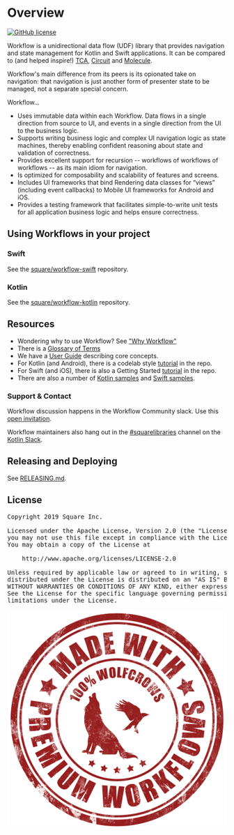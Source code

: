 # Overview

[![GitHub license](https://img.shields.io/badge/license-Apache%20License%202.0-blue.svg?style=flat)](https://www.apache.org/licenses/LICENSE-2.0)

Workflow is a unidirectional data flow (UDF) library that
provides navigation and state management for Kotlin and Swift applications.
It can be compared to (and helped inspire!)
[TCA](https://github.com/pointfreeco/swift-composable-architecture),
[Circuit](https://github.com/slackhq/circuit)
and [Molecule](https://github.com/cashapp/molecule).

Workflow's main difference from its peers is its opionated take on navigation:
that navigation is just another form of presenter state to be managed,
not a separate special concern.

Workflow…

* Uses immutable data within each Workflow.
  Data flows in a single direction from source to UI, and events in a single direction
  from the UI to the business logic.
* Supports writing business logic and complex UI navigation logic as
  state machines, thereby enabling confident reasoning about state and validation of
  correctness.
* Provides excellent support for recursion -- workflows of workflows of workflows --
  as its main idiom for navigation.
* Is optimized for composability and scalability of features and screens.
* Includes UI frameworks that bind Rendering data classes for “views”
  (including event callbacks) to Mobile UI frameworks for Android and iOS.
* Provides a testing framework that facilitates simple-to-write unit
  tests for all application business logic and helps ensure correctness.

## Using Workflows in your project

### Swift

See the [square/workflow-swift](https://github.com/square/workflow-swift) repository.

### Kotlin

See the [square/workflow-kotlin](https://github.com/square/workflow-kotlin) repository.

## Resources

* Wondering why to use Workflow? See
  ["Why Workflow"](https://square.github.io/workflow/userguide/whyworkflow/)
* There is a [Glossary of Terms](https://square.github.io/workflow/glossary/)
* We have a [User Guide](https://square.github.io/workflow/userguide/concepts/)
  describing core concepts.
* For Kotlin (and Android), there is a codelab style
  [tutorial](https://github.com/square/workflow-kotlin/tree/main/samples/tutorial) in the repo.
* For Swift (and iOS), there is also a Getting Started
  [tutorial](https://github.com/square/workflow-swift/tree/main/Samples/Tutorial) in the repo.
* There are also a number of
  [Kotlin samples](https://github.com/square/workflow-kotlin/tree/main/samples)
  and [Swift samples](https://github.com/square/workflow-swift/tree/main/Samples).

### Support & Contact

Workflow discussion happens in the Workflow Community slack. Use this [open invitation](https://join.slack.com/t/workflow-community/shared_invite/zt-a2wc0ddx-4bvc1royeZ7yjGqEkW1CsQ).

Workflow maintainers also hang out in the [#squarelibraries](https://kotlinlang.slack.com/messages/C5HT9AL7Q)
channel on the [Kotlin Slack](https://surveys.jetbrains.com/s3/kotlin-slack-sign-up?_ga=2.93235285.916482233.1570572671-654176432.1527183673).

## Releasing and Deploying

See [RELEASING.md](RELEASING.md).

## License

<pre>
Copyright 2019 Square Inc.

Licensed under the Apache License, Version 2.0 (the "License");
you may not use this file except in compliance with the License.
You may obtain a copy of the License at

    http://www.apache.org/licenses/LICENSE-2.0

Unless required by applicable law or agreed to in writing, software
distributed under the License is distributed on an "AS IS" BASIS,
WITHOUT WARRANTIES OR CONDITIONS OF ANY KIND, either express or implied.
See the License for the specific language governing permissions and
limitations under the License.
</pre>

![wolfcrow](wolfcrow.png)
